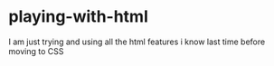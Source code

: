 # playing-with-html

I am just trying and using all the html features i know last time before moving to CSS
